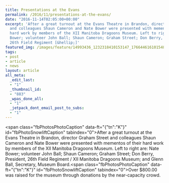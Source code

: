 ```yaml
---
title: Presentations at the Evans
permalink: /2016/11/presentations-at-the-evans/
date: "2016-11-14T02:05:00+00:00"
excerpt: 'After a great turnout at the Evans Theatre in Brandon, director Graham Street
  and colleagues Shaun Cameron and Nate Bower were presented with mementos of their
  hard work by members of the XII Manitoba Dragoons Museum. Left to right are: Nate
  Bower; volunteer John Ball; Shaun Cameron; Graham Street; Don Berry, President,
  26th Field Regiment [&hellip;]'
featured_img: /images/feature/14993436_1232318410153147_1766446161015488903_n.jpg
tags:
- post
- article
- news
layout: article
all_meta:
  _edit_last:
  - "1"
  _thumbnail_id:
  - "883"
  _wpas_done_all:
  - "1"
  _jetpack_dont_email_post_to_subs:
  - "1"
---
```


<span class="fbPhotosPhotoCaption" data-ft="{"tn":"K"}" id="fbPhotoSnowliftCaption" tabindex="0"><span class="hasCaption">After a great turnout at the Evans Theatre in Brandon, director Graham Street and colleagues Shaun Cameron and Nate Bower were presented with mementos of their hard work by members of the XII Manitoba Dragoons Museum. Left to right are: Nate Bower; volunteer John Ball; Shaun Cameron; Graham Street; Don Berry, President, 26th Field Regiment / XII Manitoba Dragoons Museum; and Glenn Ball, Secretary, Museum Board.</span></span><span class="fbPhotosPhotoCaption" data-ft="{"tn":"K"}" id="fbPhotoSnowliftCaption" tabindex="0"><span class="hasCaption">Over $800.00 was raised for the museum through donations by the near-capacity crowd.</span></span>